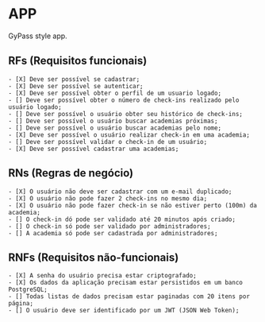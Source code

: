 # APP

GyPass style app.

## RFs (Requisitos funcionais)
    - [X] Deve ser possível se cadastrar;
    - [X] Deve ser possível se autenticar;
    - [X] Deve ser possível obter o perfil de um usuario logado;
    - [] Deve ser possível obter o número de check-ins realizado pelo usuário logado;
    - [] Deve ser possível o usuário obter seu histórico de check-ins;
    - [] Deve ser possível o usuário buscar academias próximas;
    - [] Deve ser possível o usuário buscar academias pelo nome;
    - [X] Deve ser possível o usuário realizar check-in em uma academia;
    - [] Deve ser possível validar o check-in de um usuário;
    - [X] Deve ser possível cadastrar uma academias;

## RNs (Regras de negócio)
    - [X] O usuário não deve ser cadastrar com um e-mail duplicado;
    - [X] O usuário não pode fazer 2 check-ins no mesmo dia;
    - [X] O usuário não pode fazer check-in se não estiver perto (100m) da academia;
    - [] O check-in dó pode ser validado até 20 minutos após criado;
    - [] O check-in só pode ser validado por administradores;
    - [] A academia só pode ser cadastrada por administradores;

## RNFs (Requisitos não-funcionais)
    - [X] A senha do usuário precisa estar criptografado;
    - [X] Os dados da aplicação precisam estar persistidos em um banco PostgreSQL;
    - [] Todas listas de dados precisam estar paginadas com 20 itens por página;
    - [] O usuário deve ser identificado por um JWT (JSON Web Token);
